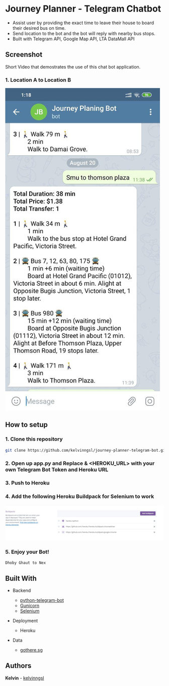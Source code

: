 # Journey Planner - Telegram Chatbot

- Assist user by providing the exact time to leave their house to board their desired bus on time.
- Send location to the bot and the bot will reply with nearby bus stops.
- Built with Telegram API, Google Map API, LTA DataMall API

## Screenshot
Short Video that demostrates the use of this chat bot application. 

### 1. Location A to Location B
![](./assets/1.jpg)


## How to setup

### 1. Clone this repository
```bash
git clone https://github.com/kelvinngsl/journey-planner-telegram-bot.git
```

### 2. Open up app.py and Replace <TOKEN> & <HEROKU_URL> with your own Telegram Bot Token and Heroku URL
### 3. Push to Heroku
### 4. Add the following Heroku Buildpack for Selenium to work
![](./assets/2.jpg)
### 5. Enjoy your Bot!
```
Dhoby Ghaut to Nex
```

## Built With

* Backend
  * [python-telegram-bot](https://github.com/python-telegram-bot/python-telegram-bot)
  * [Gunicorn](https://gunicorn.org/)
  * [Selenium](https://selenium-python.readthedocs.io/)

* Deployment
  * Heroku

* Data
  * [gothere.sg](gothere.sg)


## Authors

 **Kelvin** - [kelvinngsl](https://github.com/kelvinngsl)
